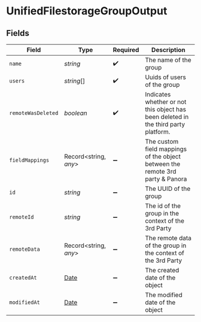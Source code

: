 # UnifiedFilestorageGroupOutput


## Fields

| Field                                                                                         | Type                                                                                          | Required                                                                                      | Description                                                                                   |
| --------------------------------------------------------------------------------------------- | --------------------------------------------------------------------------------------------- | --------------------------------------------------------------------------------------------- | --------------------------------------------------------------------------------------------- |
| `name`                                                                                        | *string*                                                                                      | :heavy_check_mark:                                                                            | The name of the group                                                                         |
| `users`                                                                                       | *string*[]                                                                                    | :heavy_check_mark:                                                                            | Uuids of users of the group                                                                   |
| `remoteWasDeleted`                                                                            | *boolean*                                                                                     | :heavy_check_mark:                                                                            | Indicates whether or not this object has been deleted in the third party platform.            |
| `fieldMappings`                                                                               | Record<string, *any*>                                                                         | :heavy_minus_sign:                                                                            | The custom field mappings of the object between the remote 3rd party & Panora                 |
| `id`                                                                                          | *string*                                                                                      | :heavy_minus_sign:                                                                            | The UUID of the group                                                                         |
| `remoteId`                                                                                    | *string*                                                                                      | :heavy_minus_sign:                                                                            | The id of the group in the context of the 3rd Party                                           |
| `remoteData`                                                                                  | Record<string, *any*>                                                                         | :heavy_minus_sign:                                                                            | The remote data of the group in the context of the 3rd Party                                  |
| `createdAt`                                                                                   | [Date](https://developer.mozilla.org/en-US/docs/Web/JavaScript/Reference/Global_Objects/Date) | :heavy_minus_sign:                                                                            | The created date of the object                                                                |
| `modifiedAt`                                                                                  | [Date](https://developer.mozilla.org/en-US/docs/Web/JavaScript/Reference/Global_Objects/Date) | :heavy_minus_sign:                                                                            | The modified date of the object                                                               |
